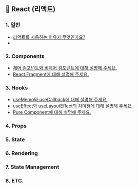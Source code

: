 ## 🧿 React (리액트)

### 1. 일반
- [리액트를 사용하는 이유가 무엇인가요?](https://github.com/dev-junehee/front-interview-questions-archive/blob/main/React/%EB%A6%AC%EC%95%A1%ED%8A%B8%EB%A5%BC%20%EC%82%AC%EC%9A%A9%ED%95%98%EB%8A%94%20%EC%9D%B4%EC%9C%A0%EB%8A%94%20%EB%AC%B4%EC%97%87%EC%9D%B8%EA%B0%80%EC%9A%94%3F.md)
- 

### 2. Components
- [제어 컴포넌트와 비제어 컴포넌트에 대해 설명해 주세요.](https://github.com/dev-junehee/front-interview-questions-archive/blob/main/React/%EC%A0%9C%EC%96%B4%20%EC%BB%B4%ED%8F%AC%EB%84%8C%ED%8A%B8%EC%99%80%20%EB%B9%84%EC%A0%9C%EC%96%B4%20%EC%BB%B4%ED%8F%AC%EB%84%8C%ED%8A%B8%EC%97%90%20%EB%8C%80%ED%95%B4%20%EC%84%A4%EB%AA%85%ED%95%B4%20%EC%A3%BC%EC%84%B8%EC%9A%94.md)
- [React.Fragment에 대해 설명해 주세요.](https://github.com/dev-junehee/front-interview-questions-archive/blob/main/React/React.Fragment%EC%97%90%20%EB%8C%80%ED%95%B4%20%EC%84%A4%EB%AA%85%ED%95%B4%20%EC%A3%BC%EC%84%B8%EC%9A%94.md)

### 3. Hooks
- [useMemo와 useCallback에 대해 설명해 주세요.](https://github.com/dev-junehee/front-interview-questions-archive/blob/main/React/useMemo%EC%99%80%20useCallback%EC%97%90%20%EB%8C%80%ED%95%B4%20%EC%84%A4%EB%AA%85%ED%95%B4%20%EC%A3%BC%EC%84%B8%EC%9A%94.md)
- [useEffect와 useLayoutEffect의 차이점에 대해 설명해 주세요.]()
- [Pure Component에 대해 설명해 주세요.](https://github.com/dev-junehee/front-interview-questions-archive/blob/main/React/Pure%20Component%EC%97%90%20%EB%8C%80%ED%95%B4%20%EC%84%A4%EB%AA%85%ED%95%B4%20%EC%A3%BC%EC%84%B8%EC%9A%94.md)

### 4. Props

### 5. State

### 6. Rendering

### 7. State Management

### 8. ETC.
